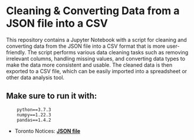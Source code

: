 # Cleaning & Converting Data from a JSON file into a CSV
This repository contains a Jupyter Notebook with a script for cleaning and converting data from the JSON file into a CSV format that is more user-friendly. The script performs various data cleaning tasks such as removing irrelevant columns, handling missing values, and converting data types to make the data more consistent and usable. The cleaned data is then exported to a CSV file, which can be easily imported into a spreadsheet or other data analysis tool.

## Make sure to run it with:
```
    python==3.7.3
    numpy==1.22.3
    pandas==1.4.2
```

* Toronto Notices: [**JSON file**](https://secure.toronto.ca/nm/notices.json)